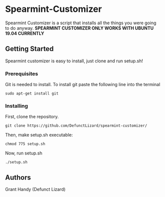# Spearmint-Customizer
Spearmint Customizer is a script that installs all the things you were going to do anyway.
**SPEARMINT CUSTOMIZER ONLY WORKS WITH UBUNTU 19.04 CURRENTLY**
## Getting Started
Spearmint customizer is easy to install, just clone and run setup.sh!
### Prerequisites
Git is needed to install.
To install git paste the following line into the terminal
```
sudo apt-get install git
```
### Installing
First, clone the repository.
```
git clone https://github.com/DefunctLizard/spearmint-customizer/
```
Then, make setup.sh executable:
```
chmod 775 setup.sh
```
Now, run setup.sh
```
./setup.sh
```
## Authors
Grant Handy
(Defunct Lizard)
